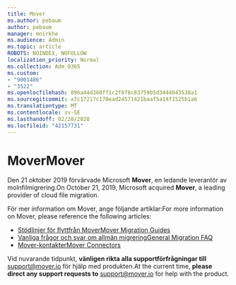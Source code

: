 ```yaml
---
title: Mover
ms.author: pebaum
author: pebaum
manager: mnirkhe
ms.audience: Admin
ms.topic: article
ROBOTS: NOINDEX, NOFOLLOW
localization_priority: Normal
ms.collection: Adm_O365
ms.custom:
- "9001486"
- "3522"
ms.openlocfilehash: 896a44d368ff1c2f6f8c83759b5d3444043538a1
ms.sourcegitcommit: a7c17217c170ead24571421baaf5a14f1525b1a6
ms.translationtype: MT
ms.contentlocale: sv-SE
ms.lasthandoff: 02/20/2020
ms.locfileid: "42157731"
---
```

# <a name="mover"></a><span data-ttu-id="ca986-102">Mover</span><span class="sxs-lookup"><span data-stu-id="ca986-102">Mover</span></span>

<span data-ttu-id="ca986-103">Den 21 oktober 2019 förvärvade Microsoft **Mover**, en ledande leverantör av molnfilmigrering.</span><span class="sxs-lookup"><span data-stu-id="ca986-103">On October 21, 2019, Microsoft acquired **Mover**, a leading provider of cloud file migration.</span></span>

<span data-ttu-id="ca986-104">För mer information om Mover, ange följande artiklar:</span><span class="sxs-lookup"><span data-stu-id="ca986-104">For more information on Mover, please reference the following articles:</span></span>

- [<span data-ttu-id="ca986-105">Stödlinjer för flyttfrån Mover</span><span class="sxs-lookup"><span data-stu-id="ca986-105">Mover Migration Guides</span></span>](https://mover.io/guides/)
- [<span data-ttu-id="ca986-106">Vanliga frågor och svar om allmän migrering</span><span class="sxs-lookup"><span data-stu-id="ca986-106">General Migration FAQ</span></span>](https://mover.io/guides/general/)
- [<span data-ttu-id="ca986-107">Mover-kontakter</span><span class="sxs-lookup"><span data-stu-id="ca986-107">Mover Connectors</span></span>](https://mover.io/connectors/)

<span data-ttu-id="ca986-108">Vid nuvarande tidpunkt, **vänligen rikta alla supportförfrågningar till** [support@mover.io](mailto:support@mover.io) för hjälp med produkten.</span><span class="sxs-lookup"><span data-stu-id="ca986-108">At the current time, **please direct any support requests to** [support@mover.io](mailto:support@mover.io) for help with the product.</span></span> 

 